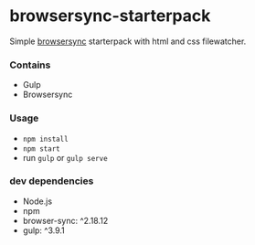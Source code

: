 # browsersync-starterpack

Simple [browsersync](https://www.browsersync.io) starterpack with html and css filewatcher.
### Contains

 - Gulp
 - Browsersync

### Usage

 - `npm install`
 - `npm start`
 - run `gulp` or `gulp serve`
 
### dev dependencies
 - Node.js
 - npm
 - browser-sync:  ^2.18.12
 - gulp: ^3.9.1